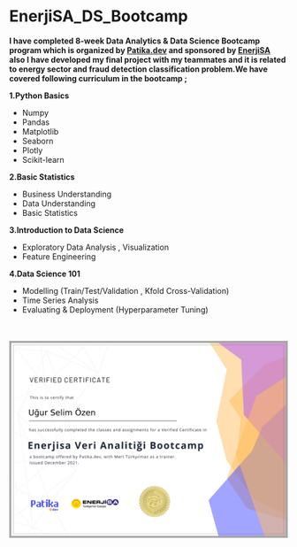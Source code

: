 # EnerjiSA_DS_Bootcamp

**I have completed 8-week Data Analytics & Data Science Bootcamp program which is organized by [Patika.dev](https://www.linkedin.com/company/patikadev/) and sponsored by [EnerjiSA](https://www.linkedin.com/company/enerjisa/) also   I have developed my final project with my teammates and it is related to energy sector and fraud detection classification problem.We have covered following curriculum in the bootcamp ;**

**1.Python Basics**
- Numpy
- Pandas
- Matplotlib
- Seaborn
- Plotly
- Scikit-learn

**2.Basic Statistics**
- Business Understanding
- Data Understanding
- Basic Statistics

**3.Introduction to Data Science**
- Exploratory Data Analysis , Visualization
- Feature Engineering

**4.Data Science 101**
- Modelling (Train/Test/Validation , Kfold Cross-Validation)
- Time Series Analysis
- Evaluating & Deployment (Hyperparameter Tuning)


</br>
</br>
<img width="1120" heigth="720" alt="dashboard1" src="https://github.com/UGURSELIMOZEN/EnerjiSA_DS_Bootcamp/blob/main/Bootcamp_Graduation_certificate.png">


